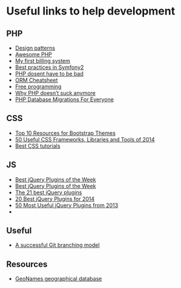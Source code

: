 Useful links to help development
=========
## PHP
- [Design patterns](https://github.com/domnikl/DesignPatternsPHP)
- [Awesome PHP](https://github.com/ziadoz/awesome-php)
- [My first billing system](http://www.codelord.net/2014/04/22/what-i-wish-i-knew-writing-my-first-billing-system/)
- [Best practices in Symfony2](http://www.techtalkshub.com/best-practices-symfony2/)
- [PHP dosent have to be bad](https://servercheck.in/blog/php-it-doesnt-have-be-bad-experience)
- [ORM Cheatsheet](http://ormcheatsheet.com/)
- [Free programming](https://github.com/vhf/free-programming-books/blob/master/free-programming-books.md)
- [Why PHP doesn’t suck anymore](http://transmission.vehikl.com/why-php-doesnt-suck-anymore/)
- [PHP Database Migrations For Everyone](http://phinx.org/)

## CSS
- [Top 10 Resources for Bootstrap Themes](http://codecondo.com/bootstrap-themes/)
- [50 Useful CSS Frameworks, Libraries and Tools of 2014](http://thedesignpixel.com/useful-css-frameworks-libraries-and-tools.html)
- [Best CSS tutorials](http://www.singsys.com/blog/5-best-css-tutorials-to-improve-your-skills/)

## JS
- [Best jQuery Plugins of the Week](http://theneodesign.com/best-jquery-plugins-of-the-week-27th-july-2nd-august/)
- [Best jQuery Plugins of the Week](http://theneodesign.com/best-jquery-plugins-of-the-week-10th-august-16th-august/)
- [The 21 best jQuery plugins](http://www.creativebloq.com/jquery/top-jquery-plugins-6133175)
- [20 Best jQuery Plugins for 2014](http://designgeekz.com/20-best-jquery-plugins-for-2014/)
- [50 Most Useful jQuery Plugins from 2013](http://speckyboy.com/2013/12/11/jquery-plugins-2013/)
- 
## Useful
- [A successful Git branching model](nvie.com/posts/a-successful-git-branching-model/)

## Resources
- [GeoNames geographical database](http://www.geonames.org/)
